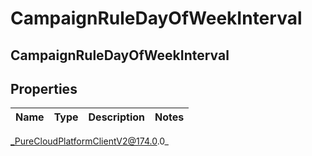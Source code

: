 # CampaignRuleDayOfWeekInterval

## CampaignRuleDayOfWeekInterval

## Properties

|Name | Type | Description | Notes|
|------------ | ------------- | ------------- | -------------|



_PureCloudPlatformClientV2@174.0.0_
